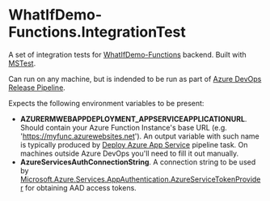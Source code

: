 # WhatIfDemo-Functions.IntegrationTest
A set of integration tests for [WhatIfDemo-Functions](https://github.com/scale-tone/WhatIfDemo/tree/master/WhatIfDemo-Functions) backend.
Built with [MSTest](https://docs.microsoft.com/en-us/dotnet/core/testing/unit-testing-with-mstest).

Can run on any machine, but is indended to be run as part of [Azure DevOps Release Pipeline](https://docs.microsoft.com/en-us/azure/devops/pipelines/release/?view=azure-devops).

Expects the following environment variables to be present:
- **AZURERMWEBAPPDEPLOYMENT_APPSERVICEAPPLICATIONURL**. Should contain your Azure Function Instance's base URL (e.g. 'https://myfunc.azurewebsites.net'). An output variable with such name is typically produced by [Deploy Azure App Service](https://docs.microsoft.com/en-us/azure/devops/pipelines/tasks/deploy/azure-rm-web-app-deployment?view=azure-devops#output-variables) pipeline task. On machines outside Azure DevOps you'll need to fill it out manually. 
- **AzureServicesAuthConnectionString**. A connection string to be used by [Microsoft.Azure.Services.AppAuthentication.AzureServiceTokenProvider](https://github.com/Azure/azure-sdk-for-net/blob/ddda7cb74b979f03bb03e240c06c924914ee8bdd/src/SdkCommon/AppAuthentication/Azure.Services.AppAuthentication/AzureServiceTokenProvider.cs#L16) for obtaining AAD access tokens.


